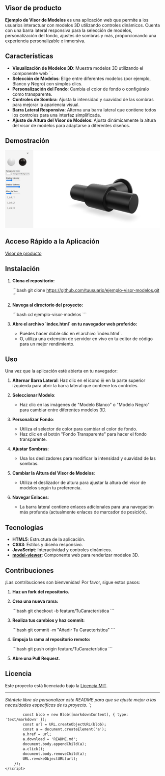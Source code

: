 
## Visor de producto

**Ejemplo de Visor de Modelos** es una aplicación web que permite a los usuarios interactuar con modelos 3D utilizando controles dinámicos. Cuenta con una barra lateral responsiva para la selección de modelos, personalización del fondo, ajustes de sombras y más, proporcionando una experiencia personalizable e inmersiva.

## Características

- **Visualización de Modelos 3D**: Muestra modelos 3D utilizando el componente web \`<model-viewer>\`.
- **Selección de Modelos**: Elige entre diferentes modelos (por ejemplo, Blanco y Negro) con simples clics.
- **Personalización del Fondo**: Cambia el color de fondo o configúralo como transparente.
- **Controles de Sombra**: Ajusta la intensidad y suavidad de las sombras para mejorar la apariencia visual.
- **Barra Lateral Responsiva**: Alterna una barra lateral que contiene todos los controles para una interfaz simplificada.
- **Ajuste de Altura del Visor de Modelos**: Ajusta dinámicamente la altura del visor de modelos para adaptarse a diferentes diseños.

## Demostración


![Captura de Pantalla de la Demostración](Captura3d.JPG)


## Acceso Rápido a la Aplicación
[Visor de producto](https://xococode.github.io/Xocoproduct.github.io/)



## Instalación

1. **Clona el repositorio:**

   \`\`\`bash
   git clone https://github.com/tuusuario/ejemplo-visor-modelos.git
   \`\`\`

2. **Navega al directorio del proyecto:**

   \`\`\`bash
   cd ejemplo-visor-modelos
   \`\`\`

3. **Abre el archivo \`index.html\` en tu navegador web preferido:**

   - Puedes hacer doble clic en el archivo \`index.html\`.
   - O, utiliza una extensión de servidor en vivo en tu editor de código para un mejor rendimiento.

## Uso

Una vez que la aplicación esté abierta en tu navegador:

1. **Alternar Barra Lateral**: Haz clic en el icono ☰ en la parte superior izquierda para abrir la barra lateral que contiene los controles.

2. **Seleccionar Modelo**:
   - Haz clic en las imágenes de "Modelo Blanco" o "Modelo Negro" para cambiar entre diferentes modelos 3D.

3. **Personalizar Fondo**:
   - Utiliza el selector de color para cambiar el color de fondo.
   - Haz clic en el botón "Fondo Transparente" para hacer el fondo transparente.

4. **Ajustar Sombras**:
   - Usa los deslizadores para modificar la intensidad y suavidad de las sombras.

5. **Cambiar la Altura del Visor de Modelos**:
   - Utiliza el deslizador de altura para ajustar la altura del visor de modelos según tu preferencia.

6. **Navegar Enlaces**:
   - La barra lateral contiene enlaces adicionales para una navegación más profunda (actualmente enlaces de marcador de posición).

## Tecnologías

- **HTML5**: Estructura de la aplicación.
- **CSS3**: Estilos y diseño responsivo.
- **JavaScript**: Interactividad y controles dinámicos.
- **[model-viewer](https://modelviewer.dev/)**: Componente web para renderizar modelos 3D.

## Contribuciones

¡Las contribuciones son bienvenidas! Por favor, sigue estos pasos:

1. **Haz un fork del repositorio.**

2. **Crea una nueva rama:**

   \`\`\`bash
   git checkout -b feature/TuCaracterística
   \`\`\`

3. **Realiza tus cambios y haz commit:**

   \`\`\`bash
   git commit -m "Añadir Tu Característica"
   \`\`\`

4. **Empuja la rama al repositorio remoto:**

   \`\`\`bash
   git push origin feature/TuCaracterística
   \`\`\`

5. **Abre una Pull Request.**

## Licencia

Este proyecto está licenciado bajo la [Licencia MIT](LICENSE).

---

*Siéntete libre de personalizar este README para que se ajuste mejor a las necesidades específicas de tu proyecto.*
`;

            const blob = new Blob([markdownContent], { type: 'text/markdown' });
            const url = URL.createObjectURL(blob);
            const a = document.createElement('a');
            a.href = url;
            a.download = 'README.md';
            document.body.appendChild(a);
            a.click();
            document.body.removeChild(a);
            URL.revokeObjectURL(url);
        });
    </script>
</body>
</html>
